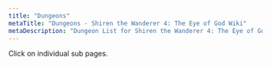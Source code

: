 ```yaml
---
title: "Dungeons"
metaTitle: "Dungeons - Shiren the Wanderer 4: The Eye of God Wiki"
metaDescription: "Dungeon List for Shiren the Wanderer 4: The Eye of God and the Devil's Navel."
---
```


Click on individual sub pages.
